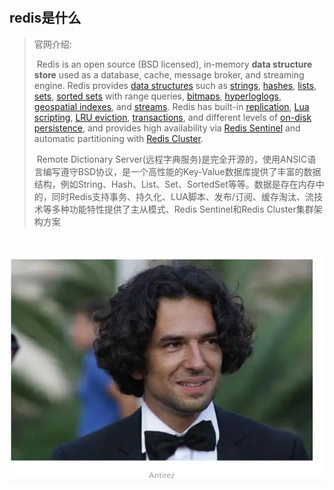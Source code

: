 #                                              

##                                                            redis是什么

>官网介绍:
>
>​	Redis is an open source (BSD licensed), in-memory **data structure store** used as a database, cache, message broker, and streaming engine. Redis provides [data structures](https://redis.io/docs/data-types/) such as [strings](https://redis.io/docs/data-types/strings/), [hashes](https://redis.io/docs/data-types/hashes/), [lists](https://redis.io/docs/data-types/lists/), [sets](https://redis.io/docs/data-types/sets/), [sorted sets](https://redis.io/docs/data-types/sorted-sets/) with range queries, [bitmaps](https://redis.io/docs/data-types/bitmaps/), [hyperloglogs](https://redis.io/docs/data-types/hyperloglogs/), [geospatial indexes](https://redis.io/docs/data-types/geospatial/), and [streams](https://redis.io/docs/data-types/streams/). Redis has built-in [replication](https://redis.io/topics/replication), [Lua scripting](https://redis.io/commands/eval), [LRU eviction](https://redis.io/docs/reference/eviction/), [transactions](https://redis.io/topics/transactions), and different levels of [on-disk persistence](https://redis.io/topics/persistence), and provides high availability via [Redis Sentinel](https://redis.io/topics/sentinel) and automatic partitioning with [Redis Cluster](https://redis.io/topics/cluster-tutorial).
>
>​	Remote Dictionary Server(远程字典服务)是完全开源的，使用ANSIC语言编写遵守BSD协议，是一个高性能的Key-Value数据库提供了丰富的数据结构，例如String、Hash、List、Set、SortedSet等等。数据是存在内存中的，同时Redis支持事务、持久化、LUA脚本、发布/订阅、缓存淘汰、流技术等多种功能特性提供了主从模式、Redis Sentinel和Redis Cluster集群架构方案

​                         

![](../assets/redis/author.png)

## 

